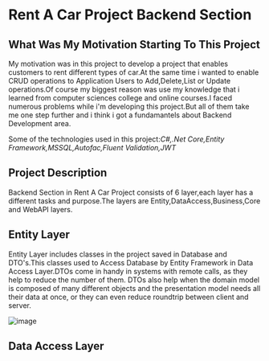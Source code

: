 # Rent A Car Project Backend Section

## What Was My Motivation Starting To This Project

	
My motivation was in this project to develop a project that enables customers to rent different types of car.At the same time i wanted to enable CRUD operations to Application Users to Add,Delete,List or Update operations.Of course my biggest reason was use my knowledge that i learned from computer sciences college and online courses.I faced numerous problems while i'm developing this project.But all of them take me one step further and i think i got a fundamantels about Backend Development area.
  
Some of the technologies used in this project:<i>C#,.Net Core,Entity Framework,MSSQL,Autofac,Fluent Validation,JWT</i>

## Project Description

Backend Section in Rent A Car Project consists of 6 layer,each layer has a different tasks and purpose.The layers are Entity,DataAccess,Business,Core and WebAPI layers.

## Entity Layer

Entity Layer includes classes in the project saved in Database and DTO's.This classes used to Access Database by Entity Framework in Data Access Layer.DTOs come in handy in systems with remote calls, as they help to reduce the number of them. DTOs also help when the domain model is composed of many different objects and the presentation model needs all their data at once, or they can even reduce roundtrip between client and server.

![image](https://user-images.githubusercontent.com/78471151/157240227-f90915f8-042e-4d69-8686-8d6193aef883.png)

## Data Access Layer
